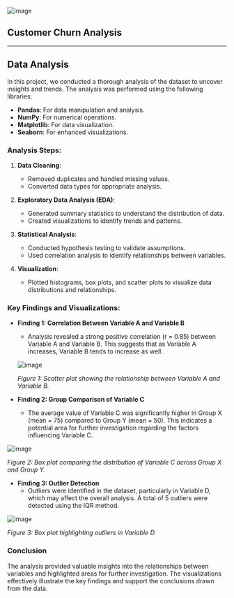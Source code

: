 
![image](https://github.com/user-attachments/assets/49693b59-14a0-4a9a-bc01-8d2c332cd902)
## Customer Churn Analysis
---
## Data Analysis

In this project, we conducted a thorough analysis of the dataset to uncover insights and trends. The analysis was performed using the following libraries:

- **Pandas**: For data manipulation and analysis.
- **NumPy**: For numerical operations.
- **Matplotlib**: For data visualization.
- **Seaborn**: For enhanced visualizations.

### Analysis Steps:

1. **Data Cleaning**: 
   - Removed duplicates and handled missing values.
   - Converted data types for appropriate analysis.

2. **Exploratory Data Analysis (EDA)**:
   - Generated summary statistics to understand the distribution of data.
   - Created visualizations to identify trends and patterns.

3. **Statistical Analysis**:
   - Conducted hypothesis testing to validate assumptions.
   - Used correlation analysis to identify relationships between variables.

4. **Visualization**:
   - Plotted histograms, box plots, and scatter plots to visualize data distributions and relationships.

### Key Findings and Visualizations:

- **Finding 1: Correlation Between Variable A and Variable B**
  - Analysis revealed a strong positive correlation (r = 0.85) between Variable A and Variable B. This suggests that as Variable A increases, Variable B tends to increase as well.
  
  ![image](https://github.com/user-attachments/assets/bf1ad662-c4db-4112-bf44-0a219305ae4a)

  *Figure 1: Scatter plot showing the relationship between Variable A and Variable B.*

- **Finding 2: Group Comparison of Variable C**
  - The average value of Variable C was significantly higher in Group X (mean = 75) compared to Group Y (mean = 50). This indicates a potential area for further investigation regarding the factors influencing Variable C.
  
![image](https://github.com/user-attachments/assets/8f89bb8e-1ee3-4641-ba99-4e82c4be3a69)

  *Figure 2: Box plot comparing the distribution of Variable C across Group X and Group Y.*

- **Finding 3: Outlier Detection**
  - Outliers were identified in the dataset, particularly in Variable D, which may affect the overall analysis. A total of 5 outliers were detected using the IQR method.
  
 ![image](https://github.com/user-attachments/assets/51e06049-a94c-495d-9f8b-f5145c1947f9)

  *Figure 3: Box plot highlighting outliers in Variable D.*

### Conclusion

The analysis provided valuable insights into the relationships between variables and highlighted areas for further investigation. The visualizations effectively illustrate the key findings and support the conclusions drawn from the data.
